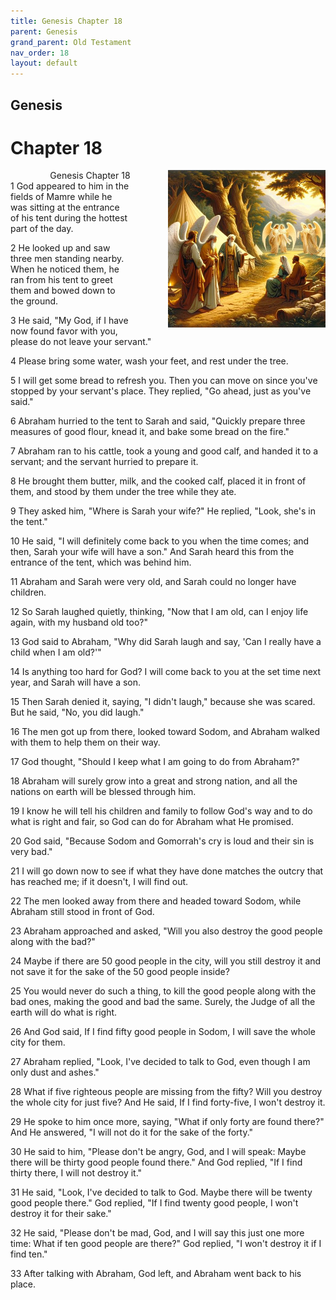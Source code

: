 ```yaml
---
title: Genesis Chapter 18
parent: Genesis
grand_parent: Old Testament
nav_order: 18
layout: default
---
```


## Genesis

# Chapter 18

<div style="clear: both; text-align: right;">
    <img src="/assets/Image/Genesis/500/18.jpg" alt="Genesis Chapter 18" class="chapter-image" style="max-width: 50%; height: auto; float: right; margin: 0 0 10px 10px; padding-left: 10%;">
    <figcaption style="font-size: 14px;">Genesis Chapter 18</figcaption>
</div>
1 God appeared to him in the fields of Mamre while he was sitting at the entrance of his tent during the hottest part of the day.

2 He looked up and saw three men standing nearby. When he noticed them, he ran from his tent to greet them and bowed down to the ground.

3 He said, "My God, if I have now found favor with you, please do not leave your servant."

4 Please bring some water, wash your feet, and rest under the tree.

5 I will get some bread to refresh you. Then you can move on since you've stopped by your servant's place. They replied, "Go ahead, just as you've said."

6 Abraham hurried to the tent to Sarah and said, "Quickly prepare three measures of good flour, knead it, and bake some bread on the fire."

7 Abraham ran to his cattle, took a young and good calf, and handed it to a servant; and the servant hurried to prepare it.

8 He brought them butter, milk, and the cooked calf, placed it in front of them, and stood by them under the tree while they ate.

9 They asked him, "Where is Sarah your wife?" He replied, "Look, she's in the tent."

10 He said, "I will definitely come back to you when the time comes; and then, Sarah your wife will have a son." And Sarah heard this from the entrance of the tent, which was behind him.

11 Abraham and Sarah were very old, and Sarah could no longer have children.

12 So Sarah laughed quietly, thinking, "Now that I am old, can I enjoy life again, with my husband old too?"

13 God said to Abraham, "Why did Sarah laugh and say, 'Can I really have a child when I am old?'"

14 Is anything too hard for God? I will come back to you at the set time next year, and Sarah will have a son.

15 Then Sarah denied it, saying, "I didn't laugh," because she was scared. But he said, "No, you did laugh."

16 The men got up from there, looked toward Sodom, and Abraham walked with them to help them on their way.

17 God thought, "Should I keep what I am going to do from Abraham?"

18 Abraham will surely grow into a great and strong nation, and all the nations on earth will be blessed through him.

19 I know he will tell his children and family to follow God's way and to do what is right and fair, so God can do for Abraham what He promised.

20 God said, "Because Sodom and Gomorrah's cry is loud and their sin is very bad."

21 I will go down now to see if what they have done matches the outcry that has reached me; if it doesn't, I will find out.

22 The men looked away from there and headed toward Sodom, while Abraham still stood in front of God.

23 Abraham approached and asked, "Will you also destroy the good people along with the bad?"

24 Maybe if there are 50 good people in the city, will you still destroy it and not save it for the sake of the 50 good people inside?

25 You would never do such a thing, to kill the good people along with the bad ones, making the good and bad the same. Surely, the Judge of all the earth will do what is right.

26 And God said, If I find fifty good people in Sodom, I will save the whole city for them.

27 Abraham replied, "Look, I've decided to talk to God, even though I am only dust and ashes."

28 What if five righteous people are missing from the fifty? Will you destroy the whole city for just five? And He said, If I find forty-five, I won't destroy it.

29 He spoke to him once more, saying, "What if only forty are found there?" And He answered, "I will not do it for the sake of the forty."

30 He said to him, "Please don't be angry, God, and I will speak: Maybe there will be thirty good people found there." And God replied, "If I find thirty there, I will not destroy it."

31 He said, "Look, I've decided to talk to God. Maybe there will be twenty good people there." God replied, "If I find twenty good people, I won't destroy it for their sake."

32 He said, "Please don't be mad, God, and I will say this just one more time: What if ten good people are there?" God replied, "I won't destroy it if I find ten."

33 After talking with Abraham, God left, and Abraham went back to his place.


